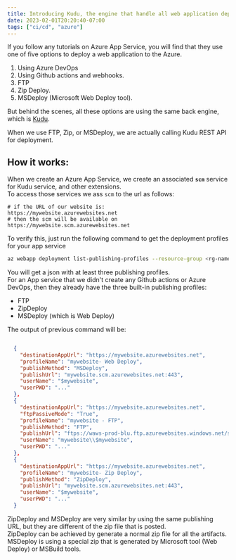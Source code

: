 ```yaml
---
title: Introducing Kudu, the engine that handle all web application deployment to Azure App Service.
date: 2023-02-01T20:20:40-07:00
tags: ["ci/cd", "azure"]
---
```



If you follow any tutorials on Azure App Service, you will find that they use one of five options to deploy a web application to the Azure.  
1. Using Azure DevOps
2. Using Github actions and webhooks.
3. FTP
4. Zip Deploy.
5. MSDeploy (Microsoft Web Deploy tool).

But behind the scenes, all these options are using the same back engine, which is [Kudu](https://github.com/projectkudu/kudu).

When we use FTP, Zip, or MSDeploy, we are actually calling Kudu REST API for deployment.  

## How it works:
When we create an Azure App Service, we create an associated **`scm`** service for Kudu service, and other extensions.  
To access those services we ass `scm` to the url as follows:  
```
# if the URL of our website is:
https://mywebsite.azurewebsites.net
# then the scm will be available on 
https://mywebsite.scm.azurewebsites.net
```
To verify this, just run the following command to get the deployment profiles for your app service

```bash
az webapp deployment list-publishing-profiles --resource-group <rg-name> --name <app-name>
```
You will get a json with at least three publishing profiles.  
For an App service that we didn't create any Github actions or Azure DevOps, then they already have the three built-in publishing profiles:  
* FTP
* ZipDeploy
* MSDeploy (which is Web Deploy)

The output of previous command will be:

```json

  {
    "destinationAppUrl": "https://mywebsite.azurewebsites.net",
    "profileName": "mywebsite- Web Deploy",
    "publishMethod": "MSDeploy",
    "publishUrl": "mywebsite.scm.azurewebsites.net:443",
    "userName": "$mywebsite",
    "userPWD": "..."
  },
  {
    "destinationAppUrl": "https://mywebsite.azurewebsites.net",
    "ftpPassiveMode": "True",
    "profileName": "mywebsite - FTP",
    "publishMethod": "FTP",
    "publishUrl": "ftps://waws-prod-blu.ftp.azurewebsites.windows.net/site/wwwroot",
    "userName": "mywebsite\\$mywebsite",
    "userPWD": "..."
  },
  {
    "destinationAppUrl": "https://mywebsite.azurewebsites.net",
    "profileName": "mywebsite- Zip Deploy",
    "publishMethod": "ZipDeploy",
    "publishUrl": "mywebsite.scm.azurewebsites.net:443",
    "userName": "$mywebsite",
    "userPWD": "..."
  }
```

ZipDeploy and MSDeploy are very similar by using the same publishing URL, but they are different of the zip file that is posted.  
ZipDeploy can be achieved by generate a normal zip file for all the artifacts.  
MSDeploy is using a special zip that is generated by Microsoft tool (Web Deploy) or MSBuild tools.  

 
